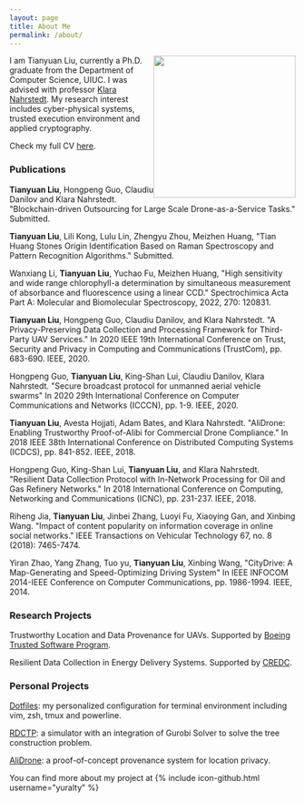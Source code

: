 ```yaml
---
layout: page
title: About Me
permalink: /about/
---
```


<img src="{{ site.url }}/assets/profile.jpg" style="float:right;width:250px;height:250px">

I am Tianyuan Liu, currently a Ph.D. graduate from the Department of
Computer Science, UIUC. I was advised with professor [Klara Nahrstedt](http://cairo.cs.illinois.edu/klara.html). My research interest includes cyber-physical systems, trusted execution environment and applied cryptography.

Check my full CV [here](http://yuralty.github.io/resume.pdf).

### Publications
**Tianyuan Liu**, Hongpeng Guo, Claudiu Danilov and Klara Nahrstedt. "Blockchain-driven Outsourcing for Large Scale Drone-as-a-Service Tasks." Submitted.

**Tianyuan Liu**, Lili Kong, Lulu Lin, Zhengyu Zhou, Meizhen Huang, "Tian Huang Stones Origin Identification Based on Raman Spectroscopy and Pattern Recognition Algorithms." Submitted.

Wanxiang Li, **Tianyuan Liu**, Yuchao Fu, Meizhen Huang, "High sensitivity and wide range chlorophyll-a determination by simultaneous measurement of absorbance and fluorescence using a linear CCD." Spectrochimica Acta Part A: Molecular and Biomolecular Spectroscopy, 2022, 270: 120831.

**Tianyuan Liu**, Hongpeng Guo, Claudiu Danilov, and Klara Nahrstedt. "A Privacy-Preserving Data Collection and Processing Framework for Third-Party UAV Services." In 2020 IEEE 19th International Conference on Trust, Security and Privacy in Computing and Communications (TrustCom), pp. 683-690. IEEE, 2020.

Hongpeng Guo, **Tianyuan Liu**, King-Shan Lui, Claudiu Danilov, Klara Nahrstedt. "Secure broadcast protocol for unmanned aerial vehicle swarms" In 2020 29th International Conference on Computer Communications and Networks (ICCCN), pp. 1-9. IEEE, 2020.

**Tianyuan Liu**, Avesta Hojjati, Adam Bates, and Klara Nahrstedt. "AliDrone: Enabling Trustworthy Proof-of-Alibi for Commercial Drone Compliance." In 2018 IEEE 38th International Conference on Distributed Computing Systems (ICDCS), pp. 841-852. IEEE, 2018.

Hongpeng Guo, King-Shan Lui, **Tianyuan Liu**, and Klara Nahrstedt. "Resilient Data Collection Protocol with In-Network Processing for Oil and Gas Refinery Networks." In 2018 International Conference on Computing, Networking and Communications (ICNC), pp. 231-237. IEEE, 2018.

Riheng Jia, **Tianyuan Liu**, Jinbei Zhang, Luoyi Fu, Xiaoying Gan, and Xinbing Wang. "Impact of content popularity on information coverage in online social networks." IEEE Transactions on Vehicular Technology 67, no. 8 (2018): 7465-7474.

Yiran Zhao, Yang Zhang, Tuo yu, **Tianyuan Liu**, Xinbing Wang, "CityDrive: A Map-Generating and Speed-Optimizing Driving System" In IEEE INFOCOM 2014-IEEE Conference on Computer Communications, pp. 1986-1994. IEEE, 2014.


### Research Projects
Trustworthy Location and Data Provenance for UAVs. Supported by [Boeing Trusted Software Program](https://iti.illinois.edu/research/systems-and-networking/boeing-trusted-software-center).

Resilient Data Collection in Energy Delivery Systems. Supported by [CREDC](http://cred-c.org/).

### Personal Projects
[Dotfiles](https://github.com/yuralty/.dotfiles): my personalized
configuration for terminal environment including vim, zsh, tmux and powerline.

[RDCTP](https://github.com/yuralty/RDCTP): a simulator with an integration of Gurobi Solver to solve the tree construction problem.

[AliDrone](https://github.com/yuralty/AliDrone): a proof-of-concept provenance system for location privacy.



You can find more about my project at
{% include icon-github.html username="yuralty" %}
